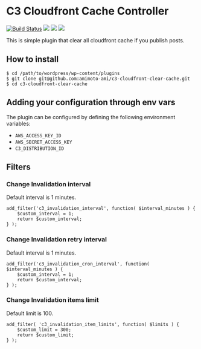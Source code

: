 # C3 Cloudfront Cache Controller

[![Build Status](https://travis-ci.org/amimoto-ami/c3-cloudfront-clear-cache.svg)](https://travis-ci.org/amimoto-ami/c3-cloudfront-clear-cache)
[![](https://img.shields.io/wordpress/plugin/dt/c3-cloudfront-clear-cache.svg)](https://wordpress.org/plugins/c3-cloudfront-clear-cache/)
[![](https://img.shields.io/wordpress/v/c3-cloudfront-clear-cache.svg)](https://wordpress.org/plugins/c3-cloudfront-clear-cache/)
[![](https://img.shields.io/wordpress/plugin/r/c3-cloudfront-clear-cache.svg)](https://wordpress.org/plugins/c3-cloudfront-clear-cache/)

This is simple plugin that clear all cloudfront cache if you publish posts.

## How to install
```
$ cd /path/to/wordpress/wp-content/plugins
$ git clone git@github.com:amimoto-ami/c3-cloudfront-clear-cache.git
$ cd c3-cloudfront-clear-cache
```

## Adding your configuration through env vars

The plugin can be configured by defining the following environment variables:

- `AWS_ACCESS_KEY_ID`
- `AWS_SECRET_ACCESS_KEY`
- `C3_DISTRIBUTION_ID`

## Filters

### Change Invalidation interval

Default interval is 1 minutes.

```
add_filter('c3_invalidation_interval', function( $interval_minutes ) {
    $custom_interval = 1;
    return $custom_interval;
} );
```

### Change Invalidation retry interval

Default interval is 1 minutes.

```
add_filter('c3_invalidation_cron_interval', function( $interval_minutes ) {
    $custom_interval = 1;
    return $custom_interval;
} );
```

### Change Invalidation items limit

Default limit is 100.

```
add_filter( 'c3_invalidation_item_limits', function( $limits ) {
    $custom_limit = 300;
    return $custom_limit;
} );
```
